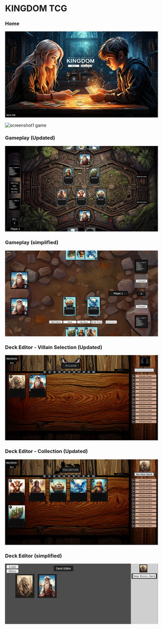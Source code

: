 
<h1>KINGDOM TCG</h1>

<h3>Home</h3>

![screenshot1 game](scene_transition.gif)

![screenshot1 game](gif_collection.gif)

<h3>Gameplay (Updated)</h3>

![screenshot2 game](screen_gameplay2.png)

<h3>Gameplay (simplified)</h3>

![screenshot2 game](screen.png)


<h3>Deck Editor - Villain Selection (Updated)</h3>

![screenshot2 game](screen_deckbuilder3.png)


<h3>Deck Editor - Collection (Updated)</h3>

![screenshot2 game](screen_deckbuilder4.png)


<h3>Deck Editor (simplified)</h3>

![screenshot2 game](screen2.png)
